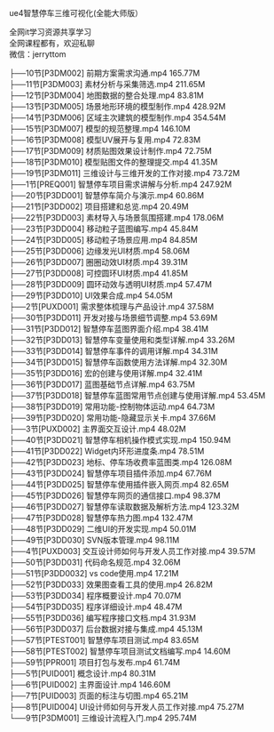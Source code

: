 ue4智慧停车三维可视化(全能大师版）

全网it学习资源共享学习<br>全网课程都有，欢迎私聊<br>微信：jerryttom<br>

├──10节[P3DM002] 前期方案需求沟通.mp4 165.77M<br> ├──11节[P3DM003] 素材分析与采集筛选.mp4 211.65M<br> ├──12节[P3DM004] 地图数据的整合处理.mp4 83.81M<br> ├──13节[P3DM005] 场景地形环境的模型制作.mp4 428.92M<br> ├──14节[P3DM006] 区域主次建筑的模型制作.mp4 354.54M<br> ├──15节[P3DM007] 模型的规范整理.mp4 146.10M<br> ├──16节[P3DM008] 模型UV展开与复用.mp4 72.83M<br> ├──17节[P3DM009] 材质贴图效果设计制作.mp4 72.75M<br> ├──18节[P3DM010] 模型贴图文件的整理提交.mp4 41.35M<br> ├──19节[P3DM011] 三维设计与三维开发的工作对接.mp4 73.72M<br> ├──1节[PREQ001] 智慧停车项目需求讲解与分析.mp4 247.92M<br> ├──20节[P3DD001] 智慧停车简介与演示.mp4 60.86M<br> ├──21节[P3DD002] 项目搭建和总览.mp4 20.49M<br> ├──22节[P3DD003] 素材导入与场景氛围搭建.mp4 178.06M<br> ├──23节[P3DD004] 移动粒子蓝图编写.mp4 45.84M<br> ├──24节[P3DD005] 移动粒子场景应用.mp4 84.85M<br> ├──25节[P3DD006] 边缘发光UI材质.mp4 58.06M<br> ├──26节[P3DD007] 圈圈动效UI材质.mp4 39.31M<br> ├──27节[P3DD008] 可控圆环UI材质.mp4 41.85M<br> ├──28节[P3DD009] 圆环动效与透明UI材质.mp4 57.47M<br> ├──29节[P3DD010] UI效果合成.mp4 54.05M<br> ├──2节[PUXD001] 需求整体梳理与产品设计.mp4 37.58M<br> ├──30节[P3DD011] 开发对接与场景细节调整.mp4 53.69M<br> ├──31节[P3DD012] 智慧停车蓝图界面介绍.mp4 38.41M<br> ├──32节[P3DD013] 智慧停车变量使用和类型详解.mp4 33.26M<br> ├──33节[P3DD014] 智慧停车事件的调用详解.mp4 34.31M<br> ├──34节[P3DD015] 智慧停车函数使用方法详解.mp4 32.30M<br> ├──35节[P3DD016] 宏的创建与使用详解.mp4 32.41M<br> ├──36节[P3DD017] 蓝图基础节点详解.mp4 63.75M<br> ├──37节[P3DD018] 智慧停车蓝图常用节点创建与使用详解.mp4 53.45M<br> ├──38节[P3DD019] 常用功能-控制物体运动.mp4 64.73M<br> ├──39节[P3DD020] 常用功能-隐藏显示关卡.mp4 37.66M<br> ├──3节[PUXD002] 主界面交互设计.mp4 48.02M<br> ├──40节[P3DD021] 智慧停车相机操作模式实现.mp4 150.94M<br> ├──41节[P3DD022] Widget内环形进度条.mp4 78.51M<br> ├──42节[P3DD023] 地标、停车场收费率蓝图类.mp4 126.08M<br> ├──43节[P3DD024] 智慧停车项目插件添加.mp4 67.76M<br> ├──44节[P3DD025] 智慧停车使用插件嵌入网页.mp4 82.65M<br> ├──45节[P3DD026] 智慧停车网页的通信接口.mp4 98.37M<br> ├──46节[P3DD027] 智慧停车读取数据及解析方法.mp4 123.32M<br> ├──47节[P3DD028] 智慧停车热力图.mp4 132.47M<br> ├──48节[P3DD029] 二维UI的开发实现.mp4 50.01M<br> ├──49节[P3DD030] SVN版本管理.mp4 98.11M<br> ├──4节[PUXD003] 交互设计师如何与开发人员工作对接.mp4 39.57M<br> ├──50节[P3DD031] 代码命名规范.mp4 32.06M<br> ├──51节[P3DD0032] vs code使用.mp4 17.21M<br> ├──52节[P3DD033] 效果图查看工具的使用.mp4 26.82M<br> ├──53节[P3DD034] 程序概要设计.mp4 70.07M<br> ├──54节[P3DD035] 程序详细设计.mp4 48.47M<br> ├──55节[P3DD036] 编写程序接口文档.mp4 31.93M<br> ├──56节[P3DD037] 后台数据对接与集成.mp4 45.13M<br> ├──57节[PTEST001] 智慧停车项目测试.mp4 83.65M<br> ├──58节[PTEST002] 智慧停车项目测试文档编写.mp4 14.60M<br> ├──59节[PPR001] 项目打包与发布.mp4 61.74M<br> ├──5节[PUID001] 概念设计.mp4 80.31M<br> ├──6节[PUID002] 主界面设计.mp4 146.60M<br> ├──7节[PUID003] 页面的标注与切图.mp4 65.21M<br> ├──8节[PUID004] UI设计师如何与开发人员工作对接.mp4 75.27M<br> └──9节[P3DM001] 三维设计流程入门.mp4 295.74M